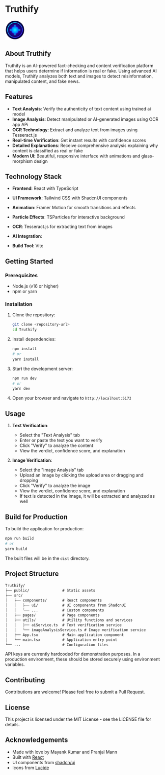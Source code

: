 # Truthify

![Truthify Logo](public/favicon.svg)

## About Truthify

Truthify is an AI-powered fact-checking and content verification platform that helps users determine if information is real or fake. Using advanced AI models, Truthify analyzes both text and images to detect misinformation, manipulated content, and fake news.

## Features

- **Text Analysis**: Verify the authenticity of text content using trained ai model
- **Image Analysis**: Detect manipulated or AI-generated images using OCR app APi
- **OCR Technology**: Extract and analyze text from images using Tesseract.js
- **Real-time Verification**: Get instant results with confidence scores
- **Detailed Explanations**: Receive comprehensive analysis explaining why content is classified as real or fake
- **Modern UI**: Beautiful, responsive interface with animations and glass-morphism design

## Technology Stack

- **Frontend**: React with TypeScript
- **UI Framework**: Tailwind CSS with ShadcnUI components
- **Animation**: Framer Motion for smooth transitions and effects
- **Particle Effects**: TSParticles for interactive background
- **OCR**: Tesseract.js for extracting text from images
- **AI Integration**: 
  
- **Build Tool**: Vite

## Getting Started

### Prerequisites

- Node.js (v16 or higher)
- npm or yarn

### Installation

1. Clone the repository:
   ```bash
   git clone <repository-url>
   cd Truthify
   ```

2. Install dependencies:
   ```bash
   npm install
   # or
   yarn install
   ```

3. Start the development server:
   ```bash
   npm run dev
   # or
   yarn dev
   ```

4. Open your browser and navigate to `http://localhost:5173`

## Usage

1. **Text Verification**:
   - Select the "Text Analysis" tab
   - Enter or paste the text you want to verify
   - Click "Verify" to analyze the content
   - View the verdict, confidence score, and explanation

2. **Image Verification**:
   - Select the "Image Analysis" tab
   - Upload an image by clicking the upload area or dragging and dropping
   - Click "Verify" to analyze the image
   - View the verdict, confidence score, and explanation
   - If text is detected in the image, it will be extracted and analyzed as well

## Build for Production

To build the application for production:

```bash
npm run build
# or
yarn build
```

The built files will be in the `dist` directory.

## Project Structure

```
Truthify/
├── public/               # Static assets
├── src/
│   ├── components/       # React components
│   │   ├── ui/           # UI components from ShadcnUI
│   │   └── ...           # Custom components
│   ├── pages/            # Page components
│   ├── utils/            # Utility functions and services
│   │   ├── aiService.ts  # Text verification service
│   │   └── imageAnalysisService.ts # Image verification service
│   ├── App.tsx           # Main application component
│   └── main.tsx          # Application entry point
└── ...                   # Configuration files
```



API keys are currently hardcoded for demonstration purposes. In a production environment, these should be stored securely using environment variables.

## Contributing

Contributions are welcome! Please feel free to submit a Pull Request.

## License

This project is licensed under the MIT License - see the LICENSE file for details.

## Acknowledgements

- Made with love by Mayank Kumar and Pranjal Mann
- Built with [React](https://reactjs.org/)
- UI components from [shadcn/ui](https://ui.shadcn.com/)
- Icons from [Lucide](https://lucide.dev/)
